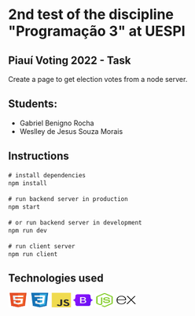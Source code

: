 # 2nd test of the discipline "Programação 3" at UESPI

## Piauí Voting 2022 - Task
Create a page to get election votes from a node server.

## Students:
- Gabriel Benigno Rocha 
- Weslley de Jesus Souza Morais

## Instructions

```
# install dependencies
npm install

# run backend server in production
npm start

# or run backend server in development
npm run dev

# run client server
npm run client
```

## Technologies used
<div style="display: inline_block">
    <img align="center" alt="HTML5" height="30" width="40" src="https://raw.githubusercontent.com/devicons/devicon/master/icons/html5/html5-original.svg">
    <img align="center" alt="CSS3" height="30" width="40" src="https://raw.githubusercontent.com/devicons/devicon/master/icons/css3/css3-original.svg">
    <img align="center" alt="Javascript" height="30" width="40" src="https://raw.githubusercontent.com/devicons/devicon/master/icons/javascript/javascript-original.svg">
    <img align="center" alt="Bootstrap5" height="30" width="40" src="https://raw.githubusercontent.com/devicons/devicon/master/icons/bootstrap/bootstrap-original.svg">
    <img align="center" alt="NodeJS" height="30" width="40" src="https://raw.githubusercontent.com/devicons/devicon/master/icons/nodejs/nodejs-plain.svg">
    <img align="center" alt="Express" height="30" width="40" src="https://raw.githubusercontent.com/devicons/devicon/master/icons/express/express-original.svg">
</div>

